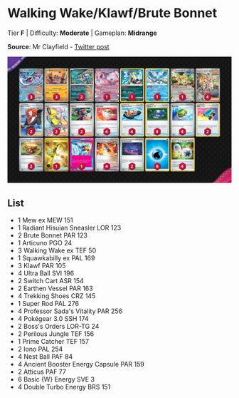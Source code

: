 # Walking Wake/Klawf/Brute Bonnet

Tier **F** | Difficulty: **Moderate** | Gameplan: **Midrange**

**Source**: Mr Clayfield - [Twitter post](https://x.com/The_Verd29/status/1771764249343463689?s=20)

![decklist](../../!Images/Standard/10BRS-TEF/Walking%20Wake-Brute%20Bonnet.png)

## List
* 1 Mew ex MEW 151
* 1 Radiant Hisuian Sneasler LOR 123
* 2 Brute Bonnet PAR 123
* 1 Articuno PGO 24
* 3 Walking Wake ex TEF 50
* 1 Squawkabilly ex PAL 169
* 3 Klawf PAR 105
* 4 Ultra Ball SVI 196
* 2 Switch Cart ASR 154
* 2 Earthen Vessel PAR 163
* 4 Trekking Shoes CRZ 145
* 1 Super Rod PAL 276
* 4 Professor Sada's Vitality PAR 256
* 4 Pokégear 3.0 SSH 174
* 2 Boss's Orders LOR-TG 24
* 2 Perilous Jungle TEF 156
* 1 Prime Catcher TEF 157
* 2 Iono PAL 254
* 4 Nest Ball PAF 84
* 4 Ancient Booster Energy Capsule PAR 159
* 2 Atticus PAF 77
* 6 Basic {W} Energy SVE 3
* 4 Double Turbo Energy BRS 151
